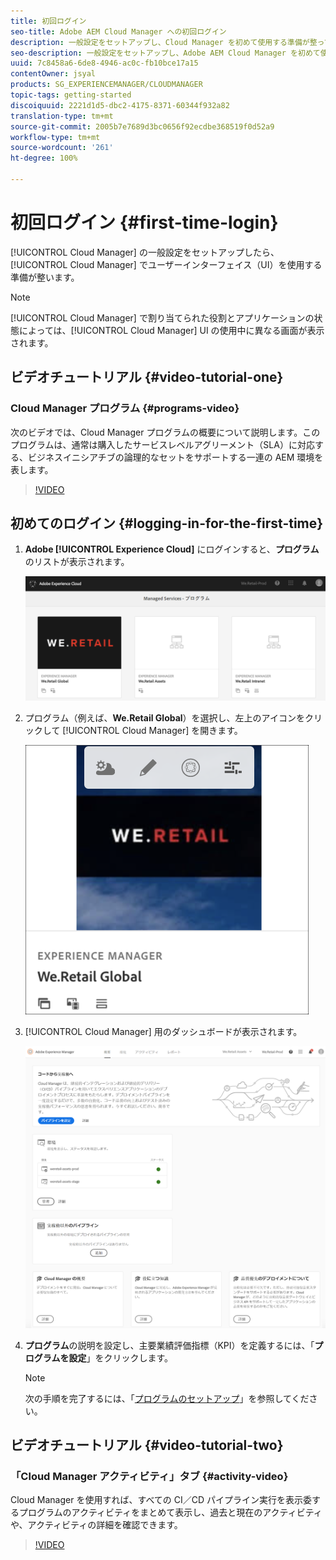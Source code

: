 ```yaml
---
title: 初回ログイン
seo-title: Adobe AEM Cloud Manager への初回ログイン
description: 一般設定をセットアップし、Cloud Manager を初めて使用する準備が整っている場合は、このページの手順に従ってください。
seo-description: 一般設定をセットアップし、Adobe AEM Cloud Manager を初めて使用する準備が整っている場合は、このページの手順に従ってください。
uuid: 7c8458a6-6de8-4946-ac0c-fb10bce17a15
contentOwner: jsyal
products: SG_EXPERIENCEMANAGER/CLOUDMANAGER
topic-tags: getting-started
discoiquuid: 2221d1d5-dbc2-4175-8371-60344f932a82
translation-type: tm+mt
source-git-commit: 2005b7e7689d3bc0656f92ecdbe368519f0d52a9
workflow-type: tm+mt
source-wordcount: '261'
ht-degree: 100%

---
```



# 初回ログイン {#first-time-login}

[!UICONTROL Cloud Manager] の一般設定をセットアップしたら、[!UICONTROL Cloud Manager] でユーザーインターフェイス（UI）を使用する準備が整います。

>[!NOTE]
>[!UICONTROL Cloud Manager] で割り当てられた役割とアプリケーションの状態によっては、[!UICONTROL Cloud Manager] UI の使用中に異なる画面が表示されます。

## ビデオチュートリアル {#video-tutorial-one}

### Cloud Manager プログラム {#programs-video}

次のビデオでは、Cloud Manager プログラムの概要について説明します。このプログラムは、通常は購入したサービスレベルアグリーメント（SLA）に対応する、ビジネスイニシアチブの論理的なセットをサポートする一連の AEM 環境を表します。

>[!VIDEO](https://video.tv.adobe.com/v/26313/)

## 初めてのログイン {#logging-in-for-the-first-time}

1. **Adobe [!UICONTROL Experience Cloud]** にログインすると、**プログラム**&#x200B;のリストが表示されます。

   ![](assets/screen_shot_2018-06-04at120643pm.png)

1. プログラム（例えば、**We.Retail Global**）を選択し、左上のアイコンをクリックして [!UICONTROL Cloud Manager] を開きます。

   ![](assets/first-timea1.png)

1. [!UICONTROL Cloud Manager] 用のダッシュボードが表示されます。

   ![](assets/FirstLogin1.png)

1. **プログラム**&#x200B;の説明を設定し、主要業績評価指標（KPI）を定義するには、「**プログラムを設定**」をクリックします。

   >[!NOTE]
   >
   >次の手順を完了するには、「[プログラムのセットアップ](https://helpx.adobe.com/ja-JP/experience-manager/cloud-manager/using/setting-up-program.html)」を参照してください。

## ビデオチュートリアル {#video-tutorial-two}

### 「Cloud Manager アクティビティ」タブ {#activity-video}

Cloud Manager を使用すれば、すべての CI／CD パイプライン実行を表示委するプログラムのアクティビティをまとめて表示し、過去と現在のアクティビティや、アクティビティの詳細を確認できます。

>[!VIDEO](https://video.tv.adobe.com/v/26313/)